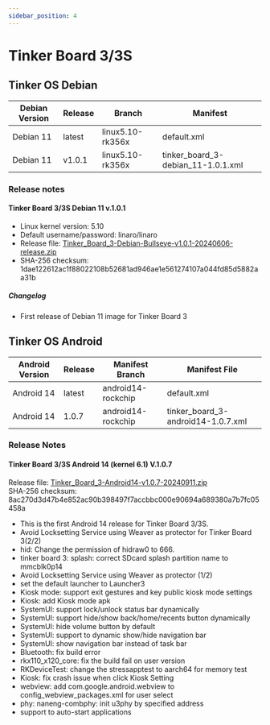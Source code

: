 ```yaml
---
sidebar_position: 4
---
```


# Tinker Board 3/3S
## Tinker OS Debian
|Debian Version|Release|Branch|Manifest|
|-|-|-|-|
|Debian 11|latest|linux5.10-rk356x|default.xml|
|Debian 11|v1.0.1|linux5.10-rk356x|tinker_board_3-debian_11-1.0.1.xml|

### Release notes
#### Tinker Board 3/3S Debian 11 v.1.0.1
- Linux kernel version: 5.10
- Default username/password: linaro/linaro
- Release file: [Tinker_Board_3-Debian-Bullseye-v1.0.1-20240606-release.zip](https://dlcdnets.asus.com/pub/ASUS/Embedded_IPC/Tinker%20Board%203/Tinker_Board_3-Debian-Bullseye-v1.0.1-20240606-release.zip?model=Tinker%20Board%203)
- SHA-256 checksum: 1dae122612ac1f88022108b52681ad946ae1e561274107a044fd85d5882aa31b

##### Changelog
- First release of Debian 11 image for Tinker Board 3

## Tinker OS Android
|Android Version|Release|Manifest Branch|Manifest File|
|-|-|-|-|
|Android 14|latest|android14-rockchip|default.xml|
|Android 14|1.0.7|android14-rockchip|tinker_board_3-android14-1.0.7.xml|

### Release Notes
#### Tinker Board 3/3S Android 14 (kernel 6.1) V.1.0.7
Release file: [Tinker_Board_3-Android14-v1.0.7-20240911.zip](https://dlcdnets.asus.com/pub/ASUS/Embedded_IPC/Tinker%20Board%203/Tinker_Board_3-Android14-v1.0.7-20240911.zip?model=Tinker%20Board%203)  
SHA-256 checksum: 8ac270d3d47b4e852ac90b398497f7accbbc000e90694a689380a7b7fc05458a
- This is the first Android 14 release for Tinker Board 3/3S.
- Avoid Locksetting Service using Weaver as protector for Tinker Board 3(2/2)
- hid: Change the permission of hidraw0 to 666.
- tinker board 3: splash: correct SDcard splash partition name to mmcblk0p14
- Avoid Locksetting Service using Weaver as protector (1/2)
- set the default launcher to Launcher3
- Kiosk mode: support exit gestures and key public kiosk mode settings
- Kiosk: add Kiosk mode apk
- SystemUI: support lock/unlock status bar dynamically
- SystemUI: support hide/show back/home/recents button dynamically
- SystemUI: hide volume button by default
- SystemUI: support to dynamic show/hide navigation bar
- SystemUI: show navigation bar instead of task bar
- Bluetooth: fix build error
- rkx110_x120_core: fix the build fail on user version
- RKDeviceTest: change the stressapptest to aarch64 for memory test
- Kiosk: fix crash issue when click Kiosk Setting
- webview: add com.google.android.webview to config_webview_packages.xml for user select
- phy: naneng-combphy: init u3phy by specified address
- support to auto-start applications

